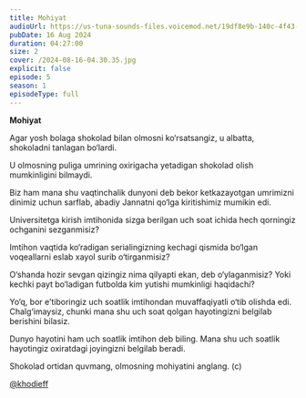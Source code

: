 ```yaml
---
title: Mohiyat
audioUrl: https://us-tuna-sounds-files.voicemod.net/19df8e9b-140c-4f43-8c0e-09c162821765-1658350707858.mp3
pubDate: 16 Aug 2024
duration: 04:27:00
size: 2
cover: /2024-08-16-04.30.35.jpg
explicit: false
episode: 5
season: 1
episodeType: full
---
```

**Mohiyat**

Agar yosh bolaga shokolad bilan olmosni ko‘rsatsangiz, u albatta, shokoladni tanlagan bo‘lardi.

U olmosning puliga umrining oxirigacha yetadigan shokolad olish mumkinligini bilmaydi.

Biz ham mana shu vaqtinchalik dunyoni deb bekor ketkazayotgan umrimizni dinimiz uchun sarflab, abadiy Jannatni qo‘lga kiritishimiz mumikin edi.

Universitetga kirish imtihonida sizga berilgan uch soat ichida hech qorningiz ochganini sezganmisiz?

Imtihon vaqtida ko‘radigan serialingizning kechagi qismida bo‘lgan voqeallarni eslab xayol surib o‘tirganmisiz?

O‘shanda hozir sevgan qizingiz nima qilyapti ekan, deb o‘ylaganmisiz? Yoki kechki payt bo‘ladigan futbolda kim yutishi mumkinligi haqidachi?

Yo‘q, bor e’tiboringiz uch soatlik imtihondan muvaffaqiyatli o‘tib olishda edi.
Chalg‘imaysiz, chunki mana shu uch soat qolgan hayotingizni belgilab berishini bilasiz.

Dunyo hayotini ham uch soatlik imtihon deb biling. Mana shu uch soatlik hayotingiz oxiratdagi joyingizni belgilab beradi.

Shokolad ortidan quvmang, olmosning mohiyatini anglang.
(c) 

[@khodieff](https://t.me/khodieff/1244)